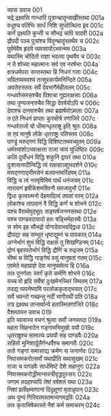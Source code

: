 व्यास उवाच	001  
भद्रे द्रक्ष्यसि गान्धारि पुत्रान्भ्रातॄन्सखींस्तथा	001a  
वधूश्च पतिभिः सार्धं निशि सुप्तोत्थिता इव	001c  
कर्णं द्रक्ष्यति कुन्ती च सौभद्रं चापि यादवी	002a  
द्रौपदी पञ्च पुत्रांश्च पितॄन्भ्रातॄंस्तथैव च	002c  
पूर्वमेवैष हृदये व्यवसायोऽभवन्मम	003a  
यथास्मि चोदितो राज्ञा भवत्या पृथयैव च	003c  
न ते शोच्या महात्मानः सर्व एव नरर्षभाः	004a`  
क्षत्रधर्मपराः सन्तस्तथा हि निधनं गताः	004c  
भवितव्यमवश्यं तत्सुरकार्यमनिन्दिते	005a  
अवतेरुस्ततः सर्वे देवभागैर्महीतलम्	005c  
गन्धर्वाप्सरसश्चैव पिशाचा गुह्यराक्षसाः	006a  
तथा पुण्यजनाश्चैव सिद्धा देवर्षयोऽपि च	006c  
देवाश्च दानवाश्चैव तथा ब्रह्मर्षयोऽमलाः	007a  
त एते निधनं प्राप्ताः कुरुक्षेत्रे रणाजिरे	007c  
गन्धर्वराजो यो धीमान्धृतराष्ट्र इति श्रुतः	008a  
स एव मानुषे लोके धृतराष्ट्रः पतिस्तव	008c  
पाण्डुं मरुद्गणं विद्धि विशिष्टतममच्युतम्	009a  
धर्मस्यांशोऽभवत्क्षत्ता राजा चायं युधिष्ठिरः	009c  
कलिं दुर्योधनं विद्धि शकुनिं द्वापरं तथा	010a  
दुःशासनादीन्विद्धि त्वं राक्षसाञ्शुभदर्शने	010c  
मरुद्गणाद्भीमसेनं बलवन्तमरिंदमम्	011a  
विद्धि च त्वं नरमृषिमिमं पार्थं धनंजयम्	011c  
नारायणं हृषीकेशमश्विनौ यमजावुभौ	011e  
द्विधा कृत्वात्मनो देहमादित्यं तपतां वरम्	012a  
लोकांश्च तापयानं वै विद्धि कर्णं च शोभने	012c  
यश्च वैरार्थमुद्भूतः सङ्घर्षजननस्तथा	012e  
यश्च पाण्डवदायादो हतः षड्भिर्महारथैः	013a  
स सोम इह सौभद्रो योगादेवाभवद्द्विधा	013c  
द्रौपद्या सह सम्भूतं धृष्टद्युम्नं च पावकात्	014a  
अग्नेर्भागं शुभं विद्धि राक्षसं तु शिखण्डिनम्	014c  
द्रोणं बृहस्पतेर्भागं विद्धि द्रौणिं च रुद्रजम्	015a  
भीष्मं च विद्धि गाङ्गेयं वसुं मानुषतां गतम्	015c  
एवमेते महाप्राज्ञे देवा मानुष्यमेत्य हि	016a  
ततः पुनर्गताः स्वर्गं कृते कर्मणि शोभने	016c  
यच्च वो हृदि सर्वेषां दुःखमेनच्चिरं स्थितम्	017a  
तदद्य व्यपनेष्यामि परलोककृताद्भयात्	017c  
सर्वे भवन्तो गच्छन्तु नदीं भागीरथीं प्रति	018a  
तत्र द्रक्ष्यथ तान्सर्वान्ये हतास्मिन्रणाजिरे	018c  
वैशम्पायन उवाच	019  
इति व्यासस्य वचनं श्रुत्वा सर्वो जनस्तदा	019a  
महता सिंहनादेन गङ्गामभिमुखो ययौ	019c  
धृतराष्ट्रश्च सामात्यः प्रययौ सह पाण्डवैः	020a  
सहितो मुनिशार्दूलैर्गन्धर्वैश्च समागतैः	020c  
ततो गङ्गां समासाद्य क्रमेण स जनार्णवः	021a  
निवासमकरोत्सर्वो यथाप्रीति यथासुखम्	021c  
राजा च पाण्डवैः सार्धमिष्टे देशे सहानुगः	022a  
निवासमकरोद्धीमान्सस्त्रीवृद्धपुरःसरः	022c  
जगाम तदहश्चापि तेषां वर्षशतं यथा	023a  
निशां प्रतीक्षमाणानां दिदृक्षूणां मृतान्नृपान्	023c  
अथ पुण्यं गिरिवरमस्तमभ्यगमद्रविः	024a  
ततः कृताभिषेकास्ते नैशं कर्म समाचरन्	024c  

